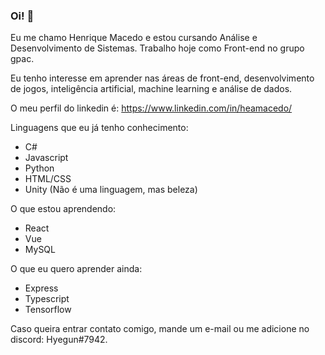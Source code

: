 ### Oi! 👋

Eu me chamo Henrique Macedo e estou cursando Análise e Desenvolvimento de Sistemas. Trabalho hoje como Front-end no grupo gpac.

Eu tenho interesse em aprender nas áreas de front-end, desenvolvimento de jogos, inteligência artificial, machine learning e análise de dados.

O meu perfil do linkedin é: https://www.linkedin.com/in/heamacedo/

Linguagens que eu já tenho conhecimento: 

- C#
- Javascript
- Python
- HTML/CSS
- Unity (Não é uma linguagem, mas beleza)

O que estou aprendendo:

- React
- Vue
- MySQL

O que eu quero aprender ainda:

- Express
- Typescript
- Tensorflow


Caso queira entrar contato comigo, mande um e-mail ou me adicione no discord: Hyegun#7942.
